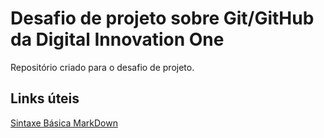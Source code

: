 # Desafio de projeto sobre Git/GitHub da Digital Innovation One
Repositório criado para o desafio de projeto.

## Links úteis
[Sintaxe Básica MarkDown](https://www.markdownguide.org/basic-syntax/)
